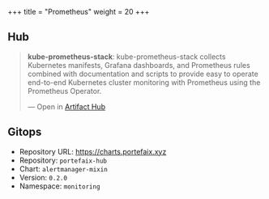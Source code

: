 +++
title = "Prometheus"
weight = 20
+++

## Hub

<div class="artifacthub-widget" data-url="https://artifacthub.io/packages/helm/prometheus-community/kube-prometheus-stack" data-theme="light" data-header="true" data-responsive="false"><blockquote><p lang="en" dir="ltr"><b>kube-prometheus-stack</b>: kube-prometheus-stack collects Kubernetes manifests, Grafana dashboards, and Prometheus rules combined with documentation and scripts to provide easy to operate end-to-end Kubernetes cluster monitoring with Prometheus using the Prometheus Operator.</p>&mdash; Open in <a href="https://artifacthub.io/packages/helm/prometheus-community/kube-prometheus-stack">Artifact Hub</a></blockquote></div><script async src="https://artifacthub.io/artifacthub-widget.js"></script>

## Gitops

<!-- BEGIN_PORTEFAIX_DOC -->

* Repository URL: https://charts.portefaix.xyz
* Repository: `portefaix-hub`
* Chart: `alertmanager-mixin`
* Version: `0.2.0`
* Namespace: `monitoring`

<!-- END_PORTEFAIX_DOC -->
